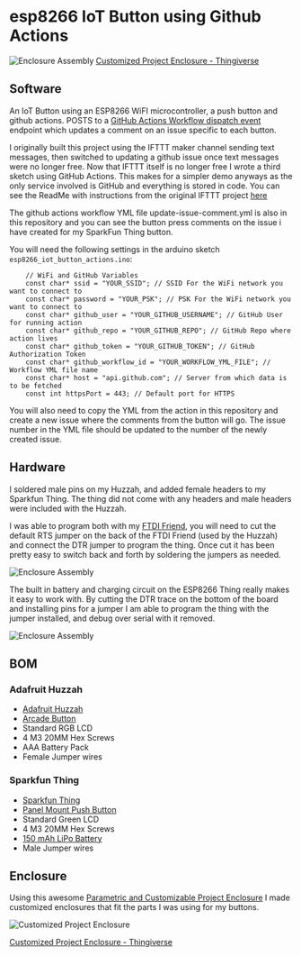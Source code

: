 # esp8266 IoT Button using Github Actions

![Enclosure Assembly](http://garthvh.com/assets/img/esp8266/sparkfun_thing.jpg "Thing Enclosure")
[Customized Project Enclosure - Thingiverse](http://www.thingiverse.com/thing:981124)

## Software

An IoT Button using an ESP8266 WiFI microcontroller, a push button and github actions. POSTS to a [GitHub Actions Workflow dispatch event]( https://docs.github.com/en/rest/reference/actions#create-a-workflow-dispatch-event) endpoint which updates a comment on an issue specific to each button.

I originally built this project using the IFTTT maker channel sending text messages, then switched to updating a github issue once text messages were no longer free.  Now that IFTTT itself is no longer free I wrote a third sketch using GitHub Actions. This makes for a simpler demo anyways as the only service involved is GitHub and everything is stored in code. You can see the ReadMe with instructions from the original IFTTT project [here](https://github.com/garthvh/esp8266button/wiki/Original-IFTTT-Readme)

The github actions workflow YML file update-issue-comment.yml is also in this repository and you can see the button press comments on the issue i have created for my SparkFun Thing button.

You will need the following settings in the arduino sketch <code>esp8266_iot_button_actions.ino</code>:

        // WiFi and GitHub Variables
        const char* ssid = "YOUR_SSID"; // SSID For the WiFi network you want to connect to
        const char* password = "YOUR_PSK"; // PSK For the WiFi network you want to connect to
        const char* github_user = "YOUR_GITHUB_USERNAME"; // GitHub User for running action
        const char* github_repo = "YOUR_GITHUB_REPO"; // GitHub Repo where action lives
        const char* github_token = "YOUR_GITHUB_TOKEN"; // GitHub Authorization Token
        const char* github_workflow_id = "YOUR_WORKFLOW_YML_FILE"; // Workflow YML file name
        const char* host = "api.github.com"; // Server from which data is to be fetched
        const int httpsPort = 443; // Default port for HTTPS 


You will also need to copy the YML from the action in this repository and create a new issue where the comments from the button will go.  The issue number in the YML file should be updated to the number of the newly created issue.

## Hardware

I soldered male pins on my Huzzah, and added female headers to my Sparkfun Thing. The thing did not come with any headers and male headers were included with the Huzzah.

I was able to program both with my [FTDI Friend](https://www.adafruit.com/product/284), you will need to cut the default RTS jumper on the back of the FTDI Friend (used by the Huzzah) and connect the DTR jumper to program the thing. Once cut it has been pretty easy to switch back and forth by soldering the jumpers as needed.

![Enclosure Assembly](http://garthvh.com/assets/img/esp8266/button_assembly.jpg "Huzzah Assembly")

The built in battery and charging circuit on the ESP8266 Thing really makes it easy to work with. By cutting the DTR trace on the bottom of the board and installing pins for a jumper I am able to program the thing with the jumper installed, and debug over serial with it removed.

![Enclosure Assembly](http://garthvh.com/assets/img/esp8266/sparkfun_thing_circuit.jpg "Thing Assembly")

## BOM

### Adafruit Huzzah

* [Adafruit Huzzah](https://www.adafruit.com/products/2471)
* [Arcade Button](https://www.sparkfun.com/products/9339)
* Standard RGB LCD
* 4 M3 20MM Hex Screws
* AAA Battery Pack
* Female Jumper wires

### Sparkfun Thing

* [Sparkfun Thing](https://www.sparkfun.com/products/13231)
* [Panel Mount Push Button](https://www.adafruit.com/products/1504)
* Standard Green LCD
* 4 M3 20MM Hex Screws
* [150 mAh LiPo Battery](https://www.adafruit.com/product/1317)
* Male Jumper wires


## Enclosure
Using this awesome [Parametric and Customizable Project Enclosure](http://www.thingiverse.com/thing:155001) I made customized enclosures that fit the parts I was using for my buttons.

![Customized  Project Enclosure](http://garthvh.com/assets/img/esp8266/button_enclosure_green.jpg "Customized Project Enclosure")

[Customized Project Enclosure - Thingiverse](http://www.thingiverse.com/thing:941755)
